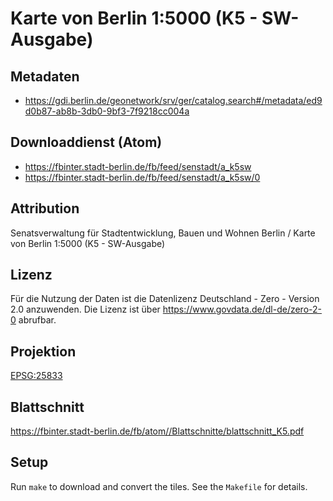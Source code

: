 Karte von Berlin 1:5000 (K5 - SW-Ausgabe)
==========================================

## Metadaten

* https://gdi.berlin.de/geonetwork/srv/ger/catalog.search#/metadata/ed9d0b87-ab8b-3db0-9bf3-7f9218cc004a

## Downloaddienst (Atom)

* https://fbinter.stadt-berlin.de/fb/feed/senstadt/a_k5sw
* https://fbinter.stadt-berlin.de/fb/feed/senstadt/a_k5sw/0

## Attribution

Senatsverwaltung für Stadtentwicklung, Bauen und Wohnen Berlin / Karte von Berlin 1:5000 (K5 - SW-Ausgabe)

## Lizenz

Für die Nutzung der Daten ist die Datenlizenz Deutschland - Zero - Version 2.0 anzuwenden.
Die Lizenz ist über https://www.govdata.de/dl-de/zero-2-0 abrufbar.

## Projektion

[EPSG:25833](http://spatialreference.org/ref/epsg/25833/)

## Blattschnitt

https://fbinter.stadt-berlin.de/fb/atom//Blattschnitte/blattschnitt_K5.pdf

## Setup

Run `make` to download and convert the tiles. See the `Makefile` for details.
